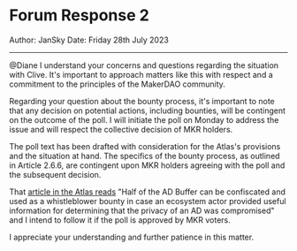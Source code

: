 # Forum Response 2

Author: JanSky
Date: Friday 28th July 2023

---

@Diane I understand your concerns and questions regarding the situation with Clive. It's important to approach matters like this with respect and a commitment to the principles of the MakerDAO community.

Regarding your question about the bounty process, it's important to note that any decision on potential actions, including bounties, will be contingent on the outcome of the poll. I will initiate the poll on Monday to address the issue and will respect the collective decision of MKR holders.

The poll text has been drafted with consideration for the Atlas's provisions and the situation at hand. The specifics of the bounty process, as outlined in Article 2.6.6, are contingent upon MKR holders agreeing with the poll and the subsequent decision.

That [article in the Atlas reads](https://mips.makerdao.com/mips/details/MIP101#2-6-6-aligned-delegate-privacy) "Half of the AD Buffer can be confiscated and used as a whistleblower bounty in case an ecosystem actor provided useful information for determining that the privacy of an AD was compromised" and I intend to follow it if the poll is approved by MKR voters.

I appreciate your understanding and further patience in this matter.
